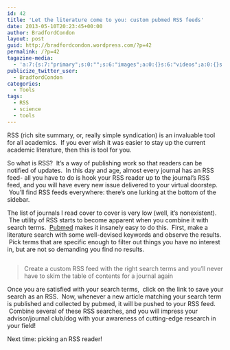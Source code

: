 ```yaml
---
id: 42
title: 'Let the literature come to you: custom pubmed RSS feeds'
date: 2013-05-10T20:23:45+00:00
author: BradfordCondon
layout: post
guid: http://bradfordcondon.wordpress.com/?p=42
permalink: /?p=42
tagazine-media:
  - 'a:7:{s:7:"primary";s:0:"";s:6:"images";a:0:{}s:6:"videos";a:0:{}s:11:"image_count";i:0;s:6:"author";s:8:"37172565";s:7:"blog_id";s:8:"51189331";s:9:"mod_stamp";s:19:"2013-05-10 20:26:29";}'
publicize_twitter_user:
  - BradfordCondon
categories:
  - Tools
tags:
  - RSS
  - science
  - tools
---
```

RSS (rich site summary, or, really simple syndication) is an invaluable tool for all academics.  If you ever wish it was easier to stay up the current academic literature, then this is tool for you.

So what is RSS?  It&#8217;s a way of publishing work so that readers can be notified of updates.  In this day and age, almost every journal has an RSS feed- all you have to do is hook your RSS reader up to the journal&#8217;s RSS feed, and you will have every new issue delivered to your virtual doorstep.  You&#8217;ll find RSS feeds everywhere: there&#8217;s one lurking at the bottom of the sidebar.

The list of journals I read cover to cover is very low (well, it&#8217;s nonexistent).  The utility of RSS starts to become apparent when you combine it with search terms.  [Pubmed](http://www.ncbi.nlm.nih.gov/pubmed) makes it insanely easy to do this.  First, make a literature search with some well-devised keywords and observe the results.  Pick terms that are specific enough to filter out things you have no interest in, but are not so demanding you find no results.

![<img class="wp-image-433 size-medium" src="https://i1.wp.com/www.bradfordcondon.com/wp-content/uploads/2015/09/screen-shot-2015-09-22-at-1-11-32-pm-300x182.png?fit=300%2C182" alt="Screen Shot 2015-09-22 at 1.11.32 PM" srcset="https://i1.wp.com/www.bradfordcondon.com/wp-content/uploads/2015/09/screen-shot-2015-09-22-at-1-11-32-pm.png?w=2268 2268w, https://i1.wp.com/www.bradfordcondon.com/wp-content/uploads/2015/09/screen-shot-2015-09-22-at-1-11-32-pm.png?resize=300%2C182 300w, https://i1.wp.com/www.bradfordcondon.com/wp-content/uploads/2015/09/screen-shot-2015-09-22-at-1-11-32-pm.png?resize=1024%2C620 1024w, https://i1.wp.com/www.bradfordcondon.com/wp-content/uploads/2015/09/screen-shot-2015-09-22-at-1-11-32-pm.png?w=2000 2000w" sizes="(max-width: 300px) 100vw, 300px" data-recalc-dims="1" />](/wp-content/uploads/2015/09/screen-shot-2015-09-22-at-1-11-32-pm.png)
>Create a custom RSS feed with the right search terms and you&#8217;ll never have to skim the table of contents for a journal again 

Once you are satisfied with your search terms,  click on the link to save your search as an RSS.  Now, whenever a new article matching your search term is published and collected by pubmed, it will be pushed to your RSS feed.  Combine several of these RSS searches, and you will impress your advisor/journal club/dog with your awareness of cutting-edge research in your field!

Next time: picking an RSS reader!